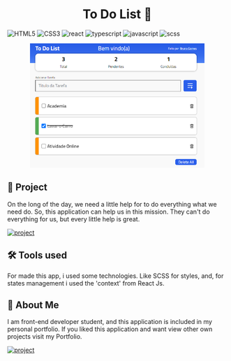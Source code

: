 [JAVASCRIPT__BADGE]: https://img.shields.io/badge/Javascript-000?style=for-the-badge&logo=javascript
[TYPESCRIPT__BADGE]: https://img.shields.io/badge/typescript-D4FAFF?style=for-the-badge&logo=typescript
[REACT__BADGE]: https://img.shields.io/badge/React-005CFE?style=for-the-badge&logo=react
[SCSS__BADGE]: https://img.shields.io/badge/scss-F7F7F7?style=for-the-badge&logo=sass
[SC__BADGE]: https://img.shields.io/badge/StyledComponents-fff?style=for-the-badge&logo=styledcomponents
[HTML__BADGE]: https://img.shields.io/badge/HTML-fff?style=for-the-badge&logo=html5&logoColor=30A3DC
[CSS__BADGE]: https://img.shields.io/badge/CSS3-fff?style=for-the-badge&logo=css3&logoColor=E94D5F
[PROJECT__BADGE]: https://img.shields.io/badge/📱Visit_this_project-000?style=for-the-badge&logo=project
[PROJECT__URL]: https://github.com/Fernanda-Kipper/Readme-Templates
[PORTFOLIO__BADGE]: https://img.shields.io/badge/🖼PORTFOLIO-fff?style=for-the-badge&logo=project
[PORTFOLIO__URL]: https://github.com/Fernanda-Kipper/Readme-Templates

<h1 align="center" style="font-weight: bold;">To Do List 📝</h1>


![HTML5][HTML__BADGE]
![CSS3][CSS__BADGE]
![react][REACT__BADGE]
![typescript][TYPESCRIPT__BADGE]
![javascript][JAVASCRIPT__BADGE]
![scss][SCSS__BADGE]

<p align="center">
    <img src="./src/assets/preview.png" alt="Image Preview" width="400px">
</p>

<h2 id="started">🚀 Project</h2>

On the long of the day, we need a little help for to do everything what we need do. So, this application can help us in this mission. They can't do everything for us, but every little help is great.

[![project][PROJECT__BADGE]][PROJECT__URL]

<h2 id="started">🛠 Tools used</h2>

For made this app, i used some technologies. Like SCSS for styles, and, for states management i used the 'context' from React Js.


<h2 id="colab">🤝 About Me</h2>

I am front-end developer student, and this application is included in my personal portfolio. If you liked this application and want view other own projects visit my Portfolio.

[![project][PORTFOLIO__BADGE]][PORTFOLIO__URL]




